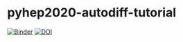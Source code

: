 # pyhep2020-autodiff-tutorial

[![Binder](https://mybinder.org/badge_logo.svg)](https://mybinder.org/v2/gh/lukasheinrich/pyhep2020-autodiff-tutorial/master)
[![DOI](https://zenodo.org/badge/DOI/10.5281/zenodo.4067099.svg)](https://doi.org/10.5281/zenodo.4067099)
